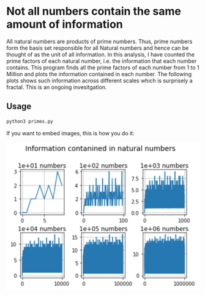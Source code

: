 # Not all numbers contain the same amount of information

All natural numbers are products of prime numbers. Thus, prime numbers form the basis set responsible for all Natural numbers and hence can be thought of as the unit of all information. In this analysis, I have counted the prime factors of each natural number, i.e. the information that each number contains. This program finds all the prime factors of each number from 1 to 1 Million and plots the information contained in each number. The following plots shows such information across different scales which is surprisely a fractal. This is an ongoing invesitgation.

## Usage
```bash
python3 primes.py
```

If you want to embed images, this is how you do it:

![GitHub Logo](/prime_distribution.png)

